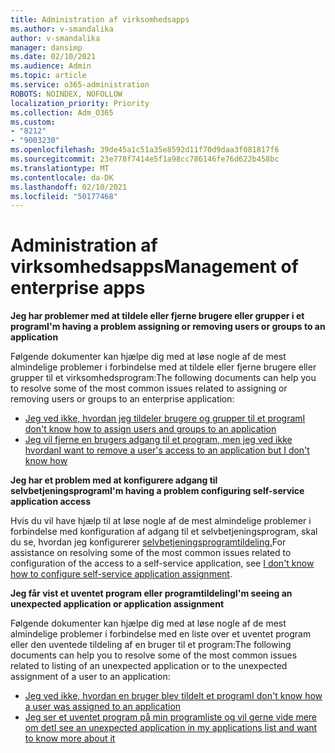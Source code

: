 ```yaml
---
title: Administration af virksomhedsapps
ms.author: v-smandalika
author: v-smandalika
manager: dansimp
ms.date: 02/10/2021
ms.audience: Admin
ms.topic: article
ms.service: o365-administration
ROBOTS: NOINDEX, NOFOLLOW
localization_priority: Priority
ms.collection: Adm_O365
ms.custom:
- "8212"
- "9003230"
ms.openlocfilehash: 39de45a1c51a35e8592d11f70d9daa3f081817f6
ms.sourcegitcommit: 23e778f7414e5f1a98cc786146fe76d622b458bc
ms.translationtype: MT
ms.contentlocale: da-DK
ms.lasthandoff: 02/10/2021
ms.locfileid: "50177468"
---
```

# <a name="management-of-enterprise-apps"></a><span data-ttu-id="f8b5e-102">Administration af virksomhedsapps</span><span class="sxs-lookup"><span data-stu-id="f8b5e-102">Management of enterprise apps</span></span>

<span data-ttu-id="f8b5e-103">**Jeg har problemer med at tildele eller fjerne brugere eller grupper i et program**</span><span class="sxs-lookup"><span data-stu-id="f8b5e-103">**I'm having a problem assigning or removing users or groups to an application**</span></span>

<span data-ttu-id="f8b5e-104">Følgende dokumenter kan hjælpe dig med at løse nogle af de mest almindelige problemer i forbindelse med at tildele eller fjerne brugere eller grupper til et virksomhedsprogram:</span><span class="sxs-lookup"><span data-stu-id="f8b5e-104">The following documents can help you to resolve some of the most common issues related to assigning or removing users or groups to an enterprise application:</span></span>

- [<span data-ttu-id="f8b5e-105">Jeg ved ikke, hvordan jeg tildeler brugere og grupper til et program</span><span class="sxs-lookup"><span data-stu-id="f8b5e-105">I don't know how to assign users and groups to an application</span></span>](https://docs.microsoft.com/azure/active-directory/manage-apps/assign-user-or-group-access-portal)
- [<span data-ttu-id="f8b5e-106">Jeg vil fjerne en brugers adgang til et program, men jeg ved ikke hvordan</span><span class="sxs-lookup"><span data-stu-id="f8b5e-106">I want to remove a user's access to an application but I don't know how</span></span>](https://docs.microsoft.com/azure/active-directory/manage-apps/methods-for-removing-user-access)

<span data-ttu-id="f8b5e-107">**Jeg har et problem med at konfigurere adgang til selvbetjeningsprogram**</span><span class="sxs-lookup"><span data-stu-id="f8b5e-107">**I'm having a problem configuring self-service application access**</span></span>

<span data-ttu-id="f8b5e-108">Hvis du vil have hjælp til at løse nogle af de mest almindelige problemer i forbindelse med konfiguration af adgang til et selvbetjeningsprogram, skal du se, hvordan jeg konfigurerer [selvbetjeningsprogramtildeling.](https://docs.microsoft.com/azure/active-directory/manage-apps/manage-self-service-access)</span><span class="sxs-lookup"><span data-stu-id="f8b5e-108">For assistance on resolving some of the most common issues related to configuration of the access to a self-service application, see [I don't know how to configure self-service application assignment](https://docs.microsoft.com/azure/active-directory/manage-apps/manage-self-service-access).</span></span>

<span data-ttu-id="f8b5e-109">**Jeg får vist et uventet program eller programtildeling**</span><span class="sxs-lookup"><span data-stu-id="f8b5e-109">**I'm seeing an unexpected application or application assignment**</span></span>

<span data-ttu-id="f8b5e-110">Følgende dokumenter kan hjælpe dig med at løse nogle af de mest almindelige problemer i forbindelse med en liste over et uventet program eller den uventede tildeling af en bruger til et program:</span><span class="sxs-lookup"><span data-stu-id="f8b5e-110">The following documents can help you to resolve some of the most common issues related to listing of an unexpected application or to the unexpected assignment of a user to an application:</span></span>

- [<span data-ttu-id="f8b5e-111">Jeg ved ikke, hvordan en bruger blev tildelt et program</span><span class="sxs-lookup"><span data-stu-id="f8b5e-111">I don't know how a user was assigned to an application</span></span>](https://docs.microsoft.com/azure/active-directory/manage-apps/ways-users-get-assigned-to-applications)
- [<span data-ttu-id="f8b5e-112">Jeg ser et uventet program på min programliste og vil gerne vide mere om det</span><span class="sxs-lookup"><span data-stu-id="f8b5e-112">I see an unexpected application in my applications list and want to know more about it</span></span>](https://docs.microsoft.com/azure/active-directory/manage-apps/application-types)












